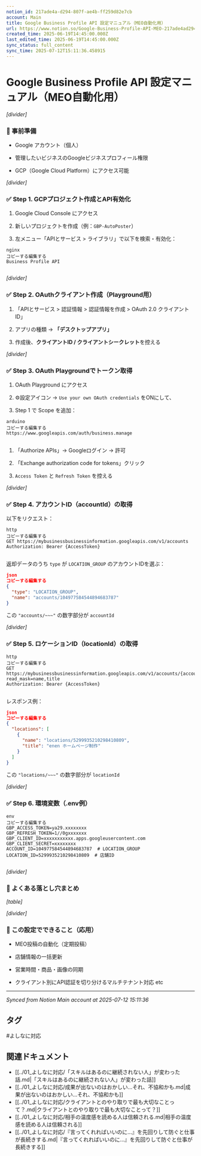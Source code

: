 ```yaml
---
notion_id: 217ade4a-d294-807f-ae4b-ff259d82e7cb
account: Main
title: Google Business Profile API 設定マニュアル（MEO自動化用）
url: https://www.notion.so/Google-Business-Profile-API-MEO-217ade4ad294807fae4bff259d82e7cb
created_time: 2025-06-19T14:45:00.000Z
last_edited_time: 2025-06-19T14:45:00.000Z
sync_status: full_content
sync_time: 2025-07-12T15:11:36.458915
---
```


# Google Business Profile API 設定マニュアル（MEO自動化用）

*[divider]*

### 🔧 事前準備

- Google アカウント（個人）

- 管理したいビジネスのGoogleビジネスプロフィール権限

- GCP（Google Cloud Platform）にアクセス可能

*[divider]*

### ✅ Step 1. GCPプロジェクト作成とAPI有効化

1. Google Cloud Console にアクセス

1. 新しいプロジェクトを作成（例：`GBP-AutoPoster`）

1. 左メニュー「APIとサービス > ライブラリ」で以下を検索・有効化：

```plain text
nginx
コピーする編集する
Business Profile API


```

*[divider]*

### ✅ Step 2. OAuthクライアント作成（Playground用）

1. 「APIとサービス > 認証情報 > 認証情報を作成 > OAuth 2.0 クライアントID」

1. アプリの種類 → **「デスクトップアプリ」**

1. 作成後、**クライアントID / クライアントシークレット**を控える

*[divider]*

### ✅ Step 3. OAuth Playgroundでトークン取得

1. OAuth Playground にアクセス

1. ⚙️設定アイコン → `Use your own OAuth credentials` をONにして、

1. Step 1 で Scope を追加：

```plain text
arduino
コピーする編集する
https://www.googleapis.com/auth/business.manage


```

1. 「Authorize APIs」→ Googleログイン → 許可

1. 「Exchange authorization code for tokens」クリック

1. `Access Token` と `Refresh Token` を控える

*[divider]*

### ✅ Step 4. アカウントID（accountId）の取得

以下をリクエスト：

```plain text
http
コピーする編集する
GET https://mybusinessbusinessinformation.googleapis.com/v1/accounts
Authorization: Bearer {AccessToken}


```

返却データのうち `type` が `LOCATION_GROUP` のアカウントIDを選ぶ：

```json
json
コピーする編集する
{
  "type": "LOCATION_GROUP",
  "name": "accounts/104977584544894683787"
}


```

この `"accounts/~~~"` の数字部分が `accountId`

*[divider]*

### ✅ Step 5. ロケーションID（locationId）の取得

```plain text
http
コピーする編集する
GET https://mybusinessbusinessinformation.googleapis.com/v1/accounts/{accountId}/locations?read_mask=name,title
Authorization: Bearer {AccessToken}


```

レスポンス例：

```json
json
コピーする編集する
{
  "locations": [
    {
      "name": "locations/5299935210298410809",
      "title": "enen ホームページ制作"
    }
  ]
}


```

この `"locations/~~~"` の数字部分が `locationId`

*[divider]*

### ✅ Step 6. 環境変数（.env例）

```plain text
env
コピーする編集する
GBP_ACCESS_TOKEN=ya29.xxxxxxxx
GBP_REFRESH_TOKEN=1//0gxxxxxxx
GBP_CLIENT_ID=xxxxxxxxxxx.apps.googleusercontent.com
GBP_CLIENT_SECRET=xxxxxxxx
ACCOUNT_ID=104977584544894683787  # LOCATION_GROUP
LOCATION_ID=5299935210298410809  # 店舗ID


```

*[divider]*

### 📌 よくある落とし穴まとめ

*[table]*

*[divider]*

### 🎯 この設定でできること（応用）

- MEO投稿の自動化（定期投稿）

- 店舗情報の一括更新

- 営業時間・商品・画像の同期

- クライアント別にAPI認証を切り分けるマルチテナント対応 etc


---

*Synced from Notion Main account at 2025-07-12 15:11:36*


## タグ

#よしなに対応 

## 関連ドキュメント

- [[../01_よしなに対応/「スキルはあるのに継続されない人」が変わった話.md|「スキルはあるのに継続されない人」が変わった話]]
- [[../01_よしなに対応/成果が出ないのはおかしい…それ、不協和かも.md|成果が出ないのはおかしい…それ、不協和かも]]
- [[../01_よしなに対応/クライアントとのやり取りで最も大切なことって？.md|クライアントとのやり取りで最も大切なことって？]]
- [[../01_よしなに対応/相手の温度感を読める人は信頼される.md|相手の温度感を読める人は信頼される]]
- [[../01_よしなに対応/『言ってくれればいいのに…』を先回りして防ぐと仕事が長続きする.md|『言ってくれればいいのに…』を先回りして防ぐと仕事が長続きする]]
